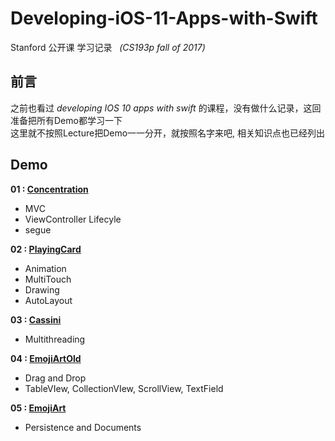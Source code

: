 # Developing-iOS-11-Apps-with-Swift
Stanford 公开课 学习记录   *(CS193p fall of 2017)*
## 前言
之前也看过 *developing IOS 10 apps with swift* 的课程，没有做什么记录，这回准备把所有Demo都学习一下  
这里就不按照Lecture把Demo一一分开，就按照名字来吧, 相关知识点也已经列出  
## Demo

**01 : [Concentration](https://github.com/Joshuuuuuua/Developing-iOS-11-Apps-with-Swift/tree/master/Demos/Concentration/Concentration)**  
* MVC  
* ViewController Lifecyle  
* segue 

**02 : [PlayingCard](https://github.com/Joshuuuuuua/Developing-iOS-11-Apps-with-Swift/tree/master/Demos/PlayingCard/PlayingCard)**  
* Animation  
* MultiTouch
* Drawing
* AutoLayout

**03 : [Cassini](https://github.com/Joshuuuuuua/Developing-iOS-11-Apps-with-Swift/tree/master/Demos/Cassini/Cassini)**  
* Multithreading

**04 : [EmojiArtOld](https://github.com/Joshuuuuuua/Developing-iOS-11-Apps-with-Swift/tree/master/Demos/EmojiArtOld/EmojiArt)**  
* Drag and Drop  
* TableVIew, CollectionVIew, ScrollView, TextField

**05 : [EmojiArt](https://github.com/Joshuuuuuua/Developing-iOS-11-Apps-with-Swift/tree/master/Demos/EmojiArt/EmojiArt)**  
* Persistence and Documents

